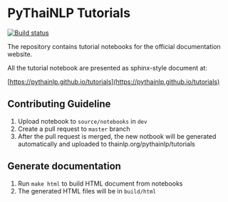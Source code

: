 
# PyThaiNLP Tutorials

[![Build status](https://ci.appveyor.com/api/projects/status/8n37h7c6gmng825s/branch/master?svg=true)](https://ci.appveyor.com/project/wannaphongcom/tutorials/branch/master)


The repository contains tutorial notebooks for the official documentation website.

All the tutorial notebook are presented as sphinx-style document at:

[https://pythainlp.github.io/tutorials](https://pythainlp.github.io/tutorials)

## Contributing Guideline

1. Upload notebook to `source/notebooks` in  `dev`
2. Create a pull request to `master` branch
3. After the pull request is merged, the new notbook will be generated automatically and uploaded to thainlp.org/pythainlp/tutorials


## Generate documentation

1. Run `make html` to build HTML document from notebooks 
2. The generated HTML files will be in `build/html`
